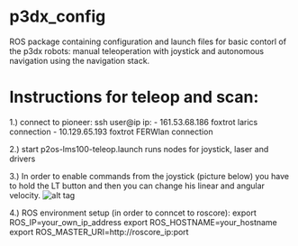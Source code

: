 # p3dx_config
ROS package containing configuration and launch files for basic contorl of the p3dx robots: manual teleoperation with joystick and autonomous navigation using the navigation stack.

# Instructions for teleop and scan:
1.) connect to pioneer:
	ssh user@ip
	ip: - 161.53.68.186 foxtrot larics connection
		- 10.129.65.193 foxtrot FERWlan connection

2.) start p2os-lms100-teleop.launch
	runs nodes for joystick, laser and drivers

3.) In order to enable commands from the joystick (picture below) you have to hold the LT button and then you can change his linear and 	angular velocity.
	![alt tag](http://i.imgur.com/um8GVHs.jpg)
	
4.) ROS environment setup (in order to conncet to roscore):
	export ROS_IP=your_own_ip_address
	export ROS_HOSTNAME=your_hostname
	export ROS_MASTER_URI=http://roscore_ip:port


